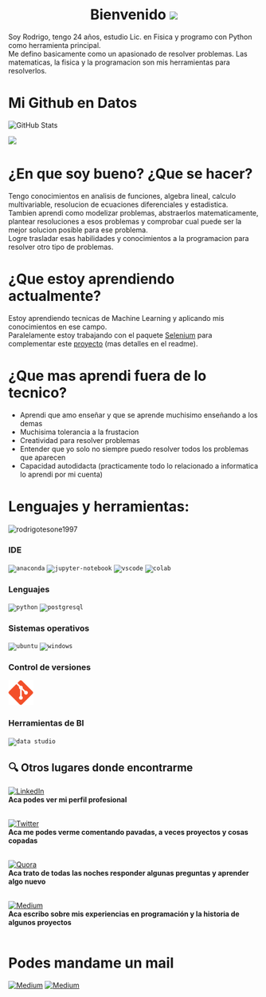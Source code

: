 <h1 align="center">Bienvenido <img src="https://github.com/TheDudeThatCode/TheDudeThatCode/blob/master/Assets/Hi.gif" width="30px"> </h1>

Soy Rodrigo, tengo 24 años, estudio Lic. en Fisica y programo con Python como herramienta principal.</br>
Me defino basicamente como un apasionado de resolver problemas. Las matematicas, la fisica y la programacion son mis herramientas para resolverlos.  

# Mi Github en Datos

<!--![Visitor Badge](https://visitor-badge.laobi.icu/badge?page_id=rodrigotesone1997)-->

![GitHub Stats](https://github-readme-stats.vercel.app/api?username=rodrigotesone1997&show_icons=true&theme=dark)

![](https://github-profile-summary-cards.vercel.app/api/cards/profile-details?username=rodrigotesone1997&theme=default)  

  
<!--<p align="center"> <img alt="GitHub last commit" src="https://img.shields.io/github/last-commit/rodrigotesone1997/notis_personalizadas?style=for-the-badge">    <img alt="GitHub followers" src="https://img.shields.io/github/followers/rodrigotesone1997?style=for-the-badge">    <img alt="GitHub contributors" src="https://img.shields.io/github/contributors/rodrigotesone1997/notis_personalizadas?style=for-the-badge">-->
  
# ¿En que soy bueno? ¿Que se hacer?

Tengo conocimientos en analisis de funciones, algebra lineal, calculo multivariable, resolucion de ecuaciones diferenciales y estadistica.</br>
Tambien aprendi como modelizar problemas, abstraerlos matematicamente, plantear resoluciones a esos problemas y comprobar cual puede ser la mejor solucion posible para ese problema.</br>
Logre trasladar esas habilidades y conocimientos a la programacion para resolver otro tipo de problemas.</br>

# ¿Que estoy aprendiendo actualmente?

Estoy aprendiendo tecnicas de Machine Learning y aplicando mis conocimientos en ese campo.</br>
Paralelamente estoy trabajando con el paquete [Selenium](https://selenium-python.readthedocs.io/) para complementar este [proyecto](https://github.com/rodrigotesone1997/Bot_Curso_Graty) (mas detalles en el readme).

# ¿Que mas aprendi fuera de lo tecnico?

- Aprendi que amo enseñar y que se aprende muchisimo enseñando a los demas
- Muchisima tolerancia a la frustacion
- Creatividad para resolver problemas
- Entender que yo solo no siempre puedo resolver todos los problemas que aparecen
- Capacidad autodidacta (practicamente todo lo relacionado a informatica lo aprendi por mi cuenta)


# Lenguajes y herramientas:

<p><img align="center" src="https://github-readme-stats.vercel.app/api/top-langs?username=rodrigotesone1997&show_icons=true&locale=en&layout=compact" alt="rodrigotesone1997" /></p>

### IDE

<code><img height="50" src="https://d3b8hk1o42ev08.cloudfront.net/wp-content/uploads/2018/10/codepolitan_anaconda_700_350-image700x350-crop.png" alt="anaconda"></code>
<code><img height="50" src="https://empresas.blogthinkbig.com/wp-content/uploads/2019/03/Figura1LogoJupyter.png" alt="jupyter-notebook"></code>
<code><img height="50" src="https://azurecomcdn.azureedge.net/cvt-e59711d997ff74147dd7db5220a6ba86f8f46065ac1cb9d82b7a98727890278f/images/page/products/visual-studio-code/vscode-logo.png" alt="vscode"></code>
<code><img height="50" src="https://www.marketing-branding.com/wp-content/uploads/2020/07/google-colaboratory-colab-guia-completa.jpg" alt="colab"></code>

### Lenguajes

<code><img height="50" src="https://www.freecodecamp.org/espanol/news/content/images/size/w2000/2021/02/Python-language-1-.png" alt="python"></code>
<code><img height="50" src="https://alvaroperdiz.com/images/headers/postgresql.png" alt="postgresql"></code>

### Sistemas operativos

<code><img height="50" src="https://cdn.computerhoy.com/sites/navi.axelspringer.es/public/styles/1200/public/media/image/2014/02/31472-todo-ubuntu-que-es-que-podemos-esperar-este.jpg?itok=3Rn5Yhq9" alt="ubuntu"></code>
<code><img height="50" src="https://i.blogs.es/d66526/win10-64/1366_2000.jpg" alt="windows"></code>

### Control de versiones

<code><img height="50" src="https://raw.githubusercontent.com/devicons/devicon/master/icons/git/git-original.svg" alt="git"></code>

### Herramientas de BI

<code><img height="50" src="https://www.mdmarketingdigital.com/blog/wp-content/uploads/2019/06/Data-Studio-Stats-1200x700.png" alt="data studio"></code>



## 🔍 Otros lugares donde encontrarme
  <a href="https://www.linkedin.com/in/rodrigo-tesone" target="_blank"><img alt="LinkedIn" src="https://img.shields.io/badge/linkedin-%230077B5.svg?&style=for-the-badge&logo=linkedin&logoColor=white" /></a></br>
**Aca podes ver mi perfil profesional**</br></br>
  
  <a href="https://twitter.com/rodrigotesone97" target="_blank"><img alt="Twitter" src="https://img.shields.io/badge/Twitter-1DA1F2?style=for-the-badge&logo=twitter&logoColor=white" /></a></br>
  **Aca me podes verme comentando pavadas, a veces proyectos y cosas copadas** </br></br>
  
  <a href="https://es.quora.com/profile/Rodrigo-Tesone" target="_blank"><img alt="Quora" src="https://img.shields.io/badge/Quora-%23B92B27.svg?&style=for-the-badge&logo=Quora&logoColor=white" /></a></br>
  **Aca trato de todas las noches responder algunas preguntas y aprender algo nuevo**</br></br>
  
  <a href="https://medium.com/@rodrigotesone1997" target="_blank"><img alt="Medium" src="https://img.shields.io/badge/Medium-12100E?style=for-the-badge&logo=medium&logoColor=white" /></a></br>
  **Aca escribo sobre mis experiencias en programación y la historia de algunos proyectos**</br></br>
  
  # Podes mandame un mail

  <a href="mailto:rodrigotesone1997@gmail.com" target="_blank"><img alt="Medium" src="https://img.shields.io/badge/Gmail-D14836?style=for-the-badge&logo=gmail&logoColor=white" /></a>
  <a href="mailto:rodrigotesone97@outlook.com.ar" target="_blank"><img alt="Medium" src="https://img.shields.io/badge/Microsoft_Outlook-0078D4?style=for-the-badge&logo=microsoft-outlook&logoColor=white" /></a>
